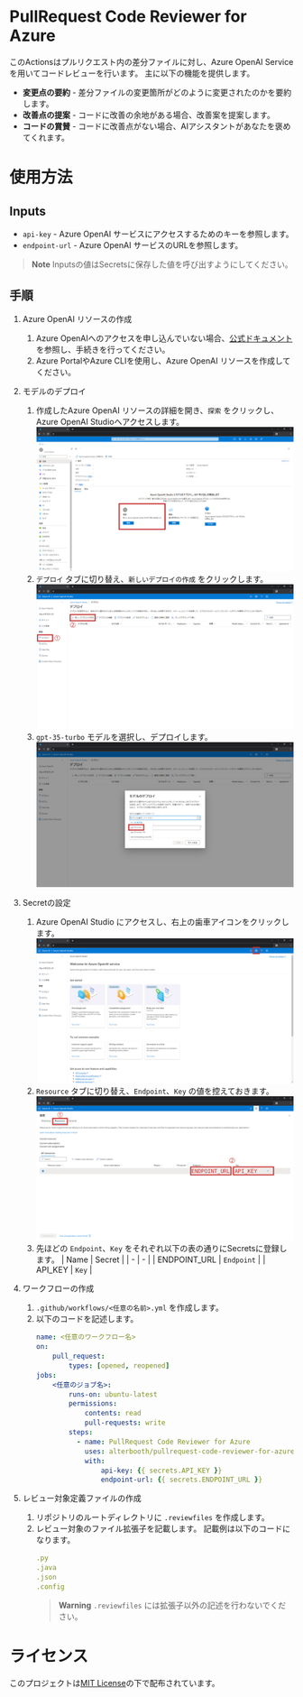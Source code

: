 # PullRequest Code Reviewer for Azure
このActionsはプルリクエスト内の差分ファイルに対し、Azure OpenAI Serviceを用いてコードレビューを行います。
主に以下の機能を提供します。
- **変更点の要約** - 差分ファイルの変更箇所がどのように変更されたのかを要約します。
- **改善点の提案** - コードに改善の余地がある場合、改善案を提案します。
- **コードの賞賛** - コードに改善点がない場合、AIアシスタントがあなたを褒めてくれます。

# 使用方法
## Inputs
- `api-key` - Azure OpenAI サービスにアクセスするためのキーを参照します。
- `endpoint-url` - Azure OpenAI サービスのURLを参照します。
> **Note**
> Inputsの値はSecretsに保存した値を呼び出すようにしてください。

## 手順
1. Azure OpenAI リソースの作成
    1. Azure OpenAIへのアクセスを申し込んでいない場合、[公式ドキュメント](https://learn.microsoft.com/ja-jp/azure/cognitive-services/openai/overview#how-do-i-get-access-to-azure-openai)を参照し、手続きを行ってください。
    2. Azure PortalやAzure CLIを使用し、Azure OpenAI リソースを作成してください。

2. モデルのデプロイ
    1. 作成したAzure OpenAI リソースの詳細を開き、`探索` をクリックし、Azure OpenAI Studioへアクセスします。
        ![document/2-1.png](document/2-1.png)
    2. `デプロイ` タブに切り替え、`新しいデプロイの作成` をクリックします。
        ![document/2-1.png](document/2-2.png)
    3. `gpt-35-turbo` モデルを選択し、デプロイします。
        ![document/2-3.png](document/2-3.png)

3. Secretの設定
    1.  Azure OpenAI Studio にアクセスし、右上の歯車アイコンをクリックします。
        ![document/3-1.png](document/3-1.png)
    2.  `Resource` タブに切り替え、`Endpoint`、`Key` の値を控えておきます。
        ![document/3-1.png](document/3-2.png)
    3.  先ほどの `Endpoint`、`Key` をそれぞれ以下の表の通りにSecretsに登録します。
        | Name | Secret |
        | - | - |
        | ENDPOINT_URL | `Endpoint` |
        | API_KEY | `Key` |

4. ワークフローの作成
    1.  `.github/workflows/<任意の名前>.yml` を作成します。
    2.  以下のコードを記述します。
        ```yml
        name: <任意のワークフロー名>
        on:
            pull_request:
                types: [opened, reopened]
        jobs:
            <任意のジョブ名>:
                runs-on: ubuntu-latest
                permissions:
                    contents: read
                    pull-requests: write
                steps:
                  - name: PullRequest Code Reviewer for Azure
                    uses: alterbooth/pullrequest-code-reviewer-for-azure@v1
                    with:
                        api-key: {{ secrets.API_KEY }}
                        endpoint-url: {{ secrets.ENDPOINT_URL }}
        ```

5. レビュー対象定義ファイルの作成
    1.  リポジトリのルートディレクトリに `.reviewfiles` を作成します。
    2.  レビュー対象のファイル拡張子を記載します。
        記載例は以下のコードになります。
        ```yml
        .py
        .java
        .json
        .config
        ```
        > **Warning**
        > `.reviewfiles` には拡張子以外の記述を行わないでください。

# ライセンス
このプロジェクトは[MIT License](LICENSE)の下で配布されています。